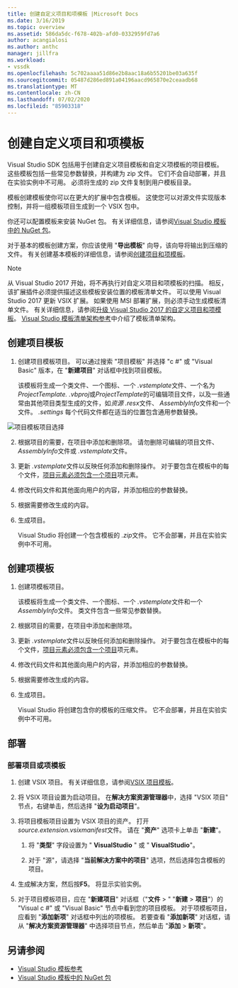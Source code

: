 ```yaml
---
title: 创建自定义项目和项模板 |Microsoft Docs
ms.date: 3/16/2019
ms.topic: overview
ms.assetid: 586da5dc-f678-402b-afd0-0332959fd7a6
author: acangialosi
ms.author: anthc
manager: jillfra
ms.workload:
- vssdk
ms.openlocfilehash: 5c702aaaa51d86e2b8aac18a6b55201be03a635f
ms.sourcegitcommit: 05487d286ed891a04196aacd965870e2ceaadb68
ms.translationtype: MT
ms.contentlocale: zh-CN
ms.lasthandoff: 07/02/2020
ms.locfileid: "85903318"
---
```

# <a name="create-custom-project-and-item-templates"></a>创建自定义项目和项模板

Visual Studio SDK 包括用于创建自定义项目模板和自定义项模板的项目模板。 这些模板包括一些常见参数替换，并构建为 zip 文件。 它们不会自动部署，并且在实验实例中不可用。 必须将生成的 zip 文件复制到用户模板目录。

模板创建模板使你可以在更大的扩展中包含模板。 这使您可以对源文件实现版本控制，并将一组模板项目生成到一个 VSIX 包中。

你还可以配置模板来安装 NuGet 包。 有关详细信息，请参阅[Visual Studio 模板中的 NuGet 包](/nuget/visual-studio-extensibility/visual-studio-templates)。

对于基本的模板创建方案，你应该使用 "**导出模板**" 向导，该向导将输出到压缩的文件。 有关创建基本模板的详细信息，请参阅[创建项目和项模板](../ide/creating-project-and-item-templates.md)。

> [!NOTE]
> 从 Visual Studio 2017 开始，将不再执行对自定义项目和项模板的扫描。 相反，该扩展插件必须提供描述这些模板安装位置的模板清单文件。 可以使用 Visual Studio 2017 更新 VSIX 扩展。 如果使用 MSI 部署扩展，则必须手动生成模板清单文件。 有关详细信息，请参阅[升级 Visual Studio 2017 的自定义项目和项模板](../extensibility/upgrading-custom-project-and-item-templates-for-visual-studio-2017.md)。 [Visual Studio 模板清单架构参考](../extensibility/visual-studio-template-manifest-schema-reference.md)中介绍了模板清单架构。

## <a name="create-a-project-template"></a>创建项目模板

1. 创建项目模板项目。 可以通过搜索 "项目模板" 并选择 "c #" 或 "Visual Basic" 版本，在 "**新建项目**" 对话框中找到项目模板。

     该模板将生成一个类文件、一个图标、一个 *.vstemplate*文件、一个名为*ProjectTemplate. .vbproj*或*ProjectTemplate*的可编辑项目文件，以及一些通常由其他项目类型生成的文件，如*资源 .resx*文件、 *AssemblyInfo*文件和一个文件。 *.settings* 每个代码文件都在适当的位置包含通用参数替换。

![项目模板项目选择](media/project-template-selection.png)

2. 根据项目的需要，在项目中添加和删除项。 请勿删除可编辑的项目文件、 *AssemblyInfo*文件或 *.vstemplate*文件。

3. 更新 *.vstemplate*文件以反映任何添加和删除操作。 对于要包含在模板中的每个文件，[项目](../extensibility/project-element-visual-studio-templates.md)[元素必须包含一个项目](../extensibility/projectitem-element-visual-studio-item-templates.md)项元素。

4. 修改代码文件和其他面向用户的内容，并添加相应的参数替换。

5. 根据需要修改生成的内容。

6. 生成项目。

     Visual Studio 将创建一个包含模板的 *.zip*文件。 它不会部署，并且在实验实例中不可用。

## <a name="create-an-item-template"></a>创建项模板

1. 创建项模板项目。

     该模板将生成一个类文件、一个图标、一个 *.vstemplate*文件和一个*AssemblyInfo*文件。 类文件包含一些常见参数替换。

2. 根据项目的需要，在项目中添加和删除项。

3. 更新 *.vstemplate*文件以反映任何添加和删除操作。 对于要包含在模板中的每个文件，[项目](../extensibility/project-element-visual-studio-templates.md)[元素必须包含一个项目](../extensibility/projectitem-element-visual-studio-item-templates.md)项元素。

4. 修改代码文件和其他面向用户的内容，并添加相应的参数替换。

5. 根据需要修改生成的内容。

6. 生成项目。

     Visual Studio 将创建包含你的模板的压缩文件。 它不会部署，并且在实验实例中不可用。

## <a name="deployment"></a>部署

### <a name="to-deploy-the-project-or-item-template"></a>部署项目或项模板

1. 创建 VSIX 项目。 有关详细信息，请参阅[VSIX 项目模板](../extensibility/vsix-project-template.md)。

2. 将 VSIX 项目设置为启动项目。 在**解决方案资源管理器**中，选择 "VSIX 项目" 节点，右键单击，然后选择 "**设为启动项目**"。

3. 将项目模板项目设置为 VSIX 项目的资产。 打开*source.extension.vsixmanifest*文件。 请在 "**资产**" 选项卡上单击 "**新建**"。

    1. 将 "**类型**" 字段设置为 " **VisualStudio** " 或 " **VisualStudio**"。

    2. 对于 "源"，请选择 "**当前解决方案中的项目**" 选项，然后选择包含模板的项目。

4. 生成解决方案，然后按**F5**。 将显示实验实例。

5. 对于项目模板项目，应在 "**新建项目**" 对话框（"**文件**  >  " "**新建**  >  **项目**"）的 "Visual c #" 或 "Visual Basic" 节点中看到您的项目模板。 对于项模板项目，应看到 "**添加新项**" 对话框中列出的项模板。 若要查看 "**添加新项**" 对话框，请从 "**解决方案资源管理器**" 中选择项目节点，然后单击 "**添加**  >  **新项**"。

## <a name="see-also"></a>另请参阅

- [Visual Studio 模板参考](../ide/creating-project-and-item-templates.md)
- [Visual Studio 模板中的 NuGet 包](/nuget/visual-studio-extensibility/visual-studio-templates)
